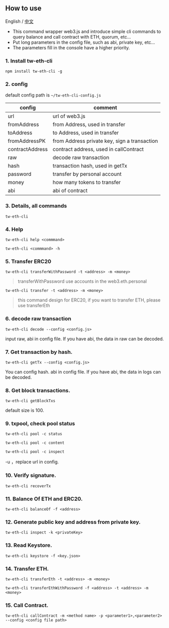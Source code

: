 ## How to use

English / [中文](./README.zh.md)

- This command wrapper web3.js and introduce simple cli commands to query balance and call contract with ETH, quorum, etc...
- Put long parameters in the config file, such as abi, private key, etc...
- The parameters fill in the console have a higher priority. 

### 1. Install tw-eth-cli

`npm install tw-eth-cli -g`

### 2. config

default config path is `~/tw-eth-cli-config.js`

| config | comment |
| --- | --- |
| url | url of web3.js |
| fromAddress | from Address, used in transfer |
| toAddress | to Address, used in transfer |
| fromAddressPK | from Address private key, sign a transaction |
| contractAddress |contract address, used in callContract |
| raw | decode raw transaction |
| hash | transaction hash, used in getTx | 
| password | transfer by personal account | 
| money | how many tokens to transfer  |
| abi | abi of contract |
 
 
 
 ### 3. Details, all commands
 
`tw-eth-cli`
 
 ### 4. Help
 
`tw-eth-cli help <commmand>`
 
`tw-eth-cli <commmand> -h `
 
### 5. Transfer ERC20

`tw-eth-cli transferWithPassword -t <address> -m <money>` 

>transferWithPassword use accounts in the web3.eth.personal 

`tw-eth-cli transfer -t <address> -m <money>` 

> this command design for ERC20, if you want to transfer ETH, please use transferEth

### 6. decode raw transaction

`tw-eth-cli decode --config <config.js>`

input raw, abi in config file. If you have abi, the data in raw can be decoded. 

### 7. Get transaction by hash.

`tw-eth-cli getTx --config <config.js>`

You can config hash. abi in config file. If you have abi, the data in logs can be decoded. 

### 8. Get block transactions.

`tw-eth-cli getBlockTxs`

default size is 100.

### 9. txpool, check pool status

`tw-eth-cli pool -c status` 
 
`tw-eth-cli pool -c content` 
 
`tw-eth-cli pool -c inspect` 

-u <remote url>，replace url in config.

### 10. Verify signature.

`tw-eth-cli recoverTx` 

### 11. Balance Of ETH and ERC20.

`tw-eth-cli balanceOf -f <address>` 

### 12. Generate public key and address from private key.

`tw-eth-cli inspect -k <privateKey>` 

### 13. Read Keystore.

`tw-eth-cli keystore -f <key.json>`
 
### 14. Transfer ETH.
 
`tw-eth-cli transferEth -t <address> -m <money>` 

`tw-eth-cli transferEthWithPassword -f <address> -t <address> -m <money>`

### 15. Call Contract.

`tw-eth-cli callContract -m <method name> -p <parameter1>,<parameter2> --config <config file path>`


